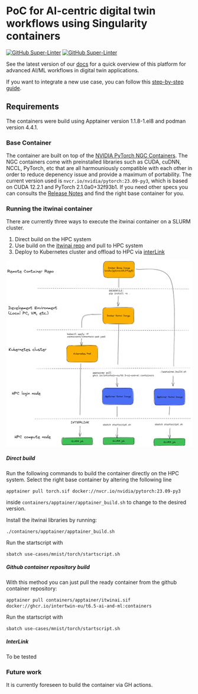 # PoC for AI-centric digital twin workflows using Singularity containers

[![GitHub Super-Linter](https://github.com/interTwin-eu/T6.5-AI-and-ML/actions/workflows/lint.yml/badge.svg)](https://github.com/marketplace/actions/super-linter)
[![GitHub Super-Linter](https://github.com/interTwin-eu/T6.5-AI-and-ML/actions/workflows/check-links.yml/badge.svg)](https://github.com/marketplace/actions/markdown-link-check)

See the latest version of our [docs](https://intertwin-eu.github.io/T6.5-AI-and-ML/)
for a quick overview of this platform for advanced AI/ML workflows in digital twin applications.

If you want to integrate a new use case, you can follow this
[step-by-step guide](https://intertwin-eu.github.io/T6.5-AI-and-ML/docs/How-to-use-this-software.html).


## Requirements

The containers were build using Apptainer version 1.1.8-1.el8 and podman version 4.4.1.

### Base Container

The container are built on top of the [NVIDIA PyTorch NGC Containers](https://catalog.ngc.nvidia.com/orgs/nvidia/containers/pytorch). The NGC containers come with preinstalled libraries such as CUDA, cuDNN, NCCL, PyTorch, etc that are all harmouniously compatible with each other in order to reduce depenency issue and provide a maximum of portability. The current version used is ```nvcr.io/nvidia/pytorch:23.09-py3```, which is based on CUDA 12.2.1 and PyTorch 2.1.0a0+32f93b1.
If you need other specs you can consults the [Release Notes](https://docs.nvidia.com/deeplearning/frameworks/pytorch-release-notes/index.html) and find the right base container for you.


### Running the itwinai container

There are currently three ways to execute the itwinai container on a SLURM cluster.

1. Direct build on the HPC system
2. Use build on the [itwinai repo](https://github.com/interTwin-eu/itwinai/pkgs/container/t6.5-ai-and-ml) and pull to HPC system
3. Deploy to Kubernetes cluster and offload to HPC via [interLink](https://github.com/interTwin-eu/interLink)

![container workflow](docs/docs/img/containers.png) 

##### Direct build
Run the following commands to build the container directly on the HPC system. Select the right base container by altering the following line 
```
apptainer pull torch.sif docker://nvcr.io/nvidia/pytorch:23.09-py3
```
inside ```containers/apptainer/apptainer_build.sh``` to change to the desired version.

Install the itwinai libraries by running:
```
./containers/apptainer/apptainer_build.sh
```

Run the startscript with 
```
sbatch use-cases/mnist/torch/startscript.sh
```

##### Github container repository build
With this method you can just pull the ready container from the github container repository:
```
apptainer pull containers/apptainer/itwinai.sif docker://ghcr.io/intertwin-eu/t6.5-ai-and-ml:containers
```

Run the startscript with 
```
sbatch use-cases/mnist/torch/startscript.sh
```

##### InterLink
To be tested





### Future work
It is currently foreseen to build the container via GH actions.